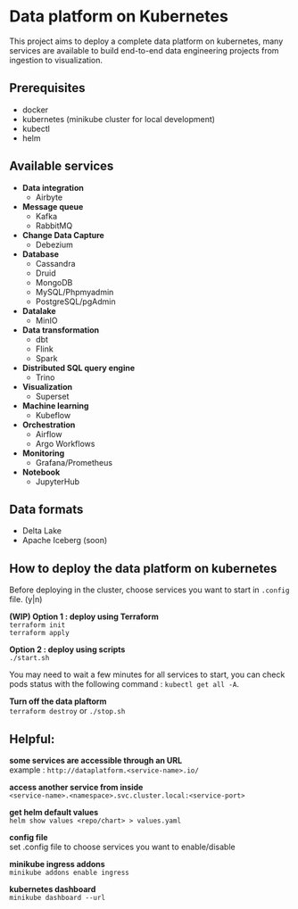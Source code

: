 # Data platform on Kubernetes

This project aims to deploy a complete data platform on kubernetes, many services are available to build end-to-end data engineering projects from ingestion to visualization. 

## Prerequisites
- docker
- kubernetes (minikube cluster for local development)
- kubectl
- helm

## Available services

- __Data integration__
    - Airbyte
- __Message queue__
    - Kafka
    - RabbitMQ
- __Change Data Capture__
    - Debezium
- __Database__
    - Cassandra
    - Druid
    - MongoDB
    - MySQL/Phpmyadmin
    - PostgreSQL/pgAdmin
- __Datalake__
    - MinIO
- __Data transformation__
    - dbt
    - Flink
    - Spark
- __Distributed SQL query engine__
    - Trino
- __Visualization__
    - Superset
- __Machine learning__
    - Kubeflow
- __Orchestration__
    - Airflow
    - Argo Workflows
- __Monitoring__
    - Grafana/Prometheus
- __Notebook__
    - JupyterHub

## Data formats
- Delta Lake
- Apache Iceberg (soon)

## How to deploy the data platform on kubernetes

Before deploying in the cluster, choose services you want to start in `.config` file. (y|n)  

__(WIP) Option 1 : deploy using Terraform__  
`terraform init`  
`terraform apply`  

__Option 2 : deploy using scripts__  
`./start.sh`  

You may need to wait a few minutes for all services to start, you can check pods status with the following command : `kubectl get all -A`.  


__Turn off the data plaftorm__  
`terraform destroy` or `./stop.sh`  

## Helpful:  

__some services are accessible through an URL__  
example : `http://dataplatform.<service-name>.io/`

__access another service from inside__  
`<service-name>.<namespace>.svc.cluster.local:<service-port>`

__get helm default values__  
`helm show values <repo/chart> > values.yaml`  

__config file__  
set .config file to choose services you want to enable/disable

__minikube ingress addons__  
`minikube addons enable ingress`

__kubernetes dashboard__  
`minikube dashboard --url`